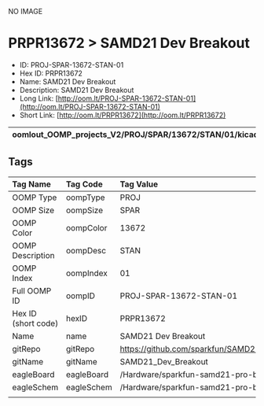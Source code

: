 


  
NO IMAGE  
# PRPR13672 > SAMD21 Dev Breakout

- ID: PROJ-SPAR-13672-STAN-01
- Hex ID: PRPR13672
- Name: SAMD21 Dev Breakout
- Description: SAMD21 Dev Breakout
- Long Link: [http://oom.lt/PROJ-SPAR-13672-STAN-01](http://oom.lt/PROJ-SPAR-13672-STAN-01)
- Short Link: [http://oom.lt/PRPR13672](http://oom.lt/PRPR13672)
  

|oomlout_OOMP_projects_V2/PROJ/SPAR/13672/STAN/01/kicadPcb3dFront.png|oomlout_OOMP_projects_V2/PROJ/SPAR/13672/STAN/01/kicadPcb3dBack.png|oomlout_OOMP_projects_V2/PROJ/SPAR/13672/STAN/01/kicadPcb3d.png||
| :---: | :---: | :---: | :---: |

## Tags
  

|Tag Name|Tag Code|Tag Value|
| :--- | :--- | :--- |
|OOMP Type|oompType|PROJ|
|OOMP Size|oompSize|SPAR|
|OOMP Color|oompColor|13672|
|OOMP Description|oompDesc|STAN|
|OOMP Index|oompIndex|01|
|Full OOMP ID|oompID|PROJ-SPAR-13672-STAN-01|
|Hex ID (short code)|hexID|PRPR13672|
|Name|name|SAMD21 Dev Breakout|
|gitRepo|gitRepo|https://github.com/sparkfun/SAMD21_Dev_Breakout|
|gitName|gitName|SAMD21_Dev_Breakout|
|eagleBoard|eagleBoard|/Hardware/sparkfun-samd21-pro-breakout.brd|
|eagleSchem|eagleSchem|/Hardware/sparkfun-samd21-pro-breakout.sch|
||||
